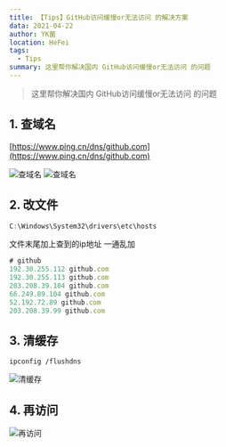 ```yaml
---
title: 【Tips】GitHub访问缓慢or无法访问 的解决方案
data: 2021-04-22
author: YK菌
location: HeFei
tags:
  - Tips
summary: 这里帮你解决国内 GitHub访问缓慢or无法访问 的问题 
---
```


> 这里帮你解决国内 GitHub访问缓慢or无法访问 的问题 

## 1. 查域名

[https://www.ping.cn/dns/github.com](https://www.ping.cn/dns/github.com)

![查域名](https://img-blog.csdnimg.cn/20210423155817498.png?x-oss-process=image/watermark,type_ZmFuZ3poZW5naGVpdGk,shadow_10,text_aHR0cHM6Ly9ibG9nLmNzZG4ubmV0L3dlaXhpbl80NDk3MjAwOA==,size_16,color_FFFFFF,t_70)
![查域名](https://img-blog.csdnimg.cn/20210423155836215.png?x-oss-process=image/watermark,type_ZmFuZ3poZW5naGVpdGk,shadow_10,text_aHR0cHM6Ly9ibG9nLmNzZG4ubmV0L3dlaXhpbl80NDk3MjAwOA==,size_16,color_FFFFFF,t_70)


## 2. 改文件

```javascript
C:\Windows\System32\drivers\etc\hosts
```
文件末尾加上查到的ip地址 一通乱加
```javascript
# github
192.30.255.112 github.com
192.30.255.113 github.com
203.208.39.104 github.com
66.249.89.104 github.com
52.192.72.89 github.com
203.208.39.99 github.com
```

## 3. 清缓存
```
ipconfig /flushdns
```
![清缓存](https://img-blog.csdnimg.cn/20210422235028842.png)

## 4. 再访问
![再访问](https://img-blog.csdnimg.cn/20210422235220494.png?x-oss-process=image/watermark,type_ZmFuZ3poZW5naGVpdGk,shadow_10,text_aHR0cHM6Ly9ibG9nLmNzZG4ubmV0L3dlaXhpbl80NDk3MjAwOA==,size_16,color_FFFFFF,t_70)



